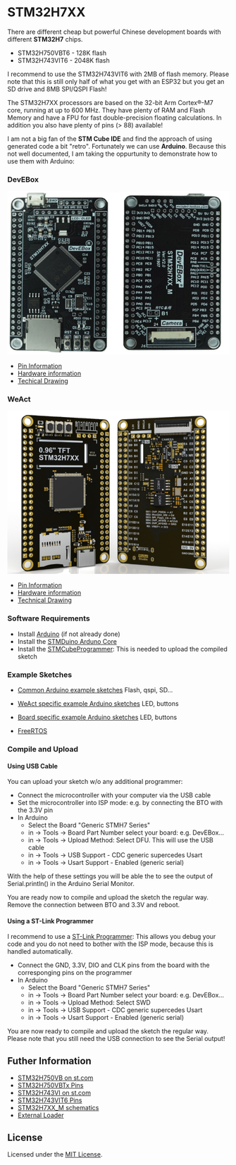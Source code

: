 
# STM32H7XX

There are different cheap but powerful Chinese development boards with different __STM32H7__ chips.

- STM32H750VBT6 - 128K flash
- STM32H743VIT6 - 2048K flash

I recommend to use the STM32H743VIT6 with 2MB of flash memory. Please note that this is still only half of what you get with an ESP32 but you get an SD drive and 8MB SPI/QSPI Flash!  

The STM32H7XX processors are based on the 32-bit Arm Cortex®-M7 core, running at up to 600 MHz. They have plenty of RAM and Flash Memory and have a FPU for fast double-precision floating calculations. In addition you also have plenty of pins (> 88) available!

I am not a big fan of the __STM Cube IDE__ and find the approach of using generated code a bit "retro". Fortunately we can use __Arduino__.  Because this not well documented, I am taking the oppurtunity to demonstrate how to use them with Arduino:


### DevEBox

![DevEbox](docs/DevEBox/DevEBox.jpg) 

- [Pin Information](docs/DevEBox/Pins.md)
- [Hardware information](docs/DevEBox/README.md)
- [Techical Drawing](docs/DevEBox/STM32H7XX_M_schematics.pdf)

### WeAct

![WeAct](docs/WeAct/Images/image-0.png)

- [Pin Information](docs/WeAct/Pins.md)
- [Hardware information](docs/WeAct/README.md)
- [Technical Drawing](https://github.com/WeActStudio/MiniSTM32H7xx/blob/master/HDK/STM32H7xx%20SchDoc%20V11.pdf)


### Software Requirements

- Install [Arduino](https://support.arduino.cc/hc/en-us/articles/360019833020-Download-and-install-Arduino-IDE) (if not already done)
- Install the [STMDuino Arduno Core](https://github.com/stm32duino)
- Install the [STMCubeProgrammer](https://www.st.com/en/development-tools/stm32cubeprog.html): This is needed to upload the compiled sketch


### Example Sketches

- [Common Arduino example sketches](examples/Common) Flash, qspi, SD...
- [WeAct specific example Arduino sketches](examples/WeAct) LED, buttons
- [Board specific example Arduino sketches](examples/DevEBox) LED, buttons

- [FreeRTOS](https://github.com/stm32duino/STM32FreeRTOS/tree/main/examples)


### Compile and Upload

#### Using USB Cable

You can upload your sketch w/o any additional programmer:

- Connect the microcontroller with your computer via the USB cable
- Set the microcontroller into ISP mode: e.g. by connecting the BTO with the 3.3V pin
- In Arduino
    - Select the Board "Generic STMH7 Series"
    - in -> Tools -> Board Part Number select your board: e.g. DevEBox...
    - in -> Tools -> Upload Method: Select DFU. This will use the USB cable
    - in -> Tools -> USB Support - CDC generic supercedes Usart
    - in -> Tools -> Usart Support - Enabled (generic serial)

With the help of these settings you will be able the to see the output of Serial.println() in the Arduino Serial Monitor.

You are ready now to compile and upload the sketch the regular way.
Remove the connection between BTO and 3.3V and reboot.


#### Using a ST-Link Programmer

I recommend to use a [ST-Link Programmer](https://www.aliexpress.com/item/1005005273159580.html?spm=a2g0o.productlist.main.3.55421417bcZVae): This allows you debug your code and you do not need to bother with the ISP mode, because this is handled automatically.

- Connect the GND, 3.3V, DIO and CLK pins from the board with the corresponging pins on the programmer
- In Arduino
    - Select the Board "Generic STMH7 Series"
    - in -> Tools -> Board Part Number select your board: e.g. DevEBox...
    - in -> Tools -> Upload Method: Select SWD
    - in -> Tools -> USB Support - CDC generic supercedes Usart
    - in -> Tools -> Usart Support - Enabled (generic serial)

You are now ready to compile and upload the sketch the regular way.
Please note that you still need the USB connection to see the Serial output!


## Futher Information

- [STM32H750VB on st.com](https://www.st.com/en/microcontrollers-microprocessors/stm32h750vb.html)
- [STM32H750VBTx Pins](https://github.com/STMicroelectronics/STM32_open_pin_data/blob/master/mcu/STM32H750VBTx.xml)
- [STM32H743VI on st.com](https://www.st.com/en/microcontrollers-microprocessors/stm32h743vi.html)
- [STM32H743VIT6 Pins](https://github.com/STMicroelectronics/STM32_open_pin_data/blob/master/mcu/STM32H743VITx.xml)
- [STM32H7XX_M schematics](https://github.com/mcauser/MCUDEV_DEVEBOX_H7XX_M/blob/master/docs/STM32H7XX_M_schematics.pdf)
- [External Loader](https://controllerstech.com/w25q-flash-series-part-10-qspi-ext-loader-in-h750/)



## License

Licensed under the [MIT License](http://opensource.org/licenses/MIT).
